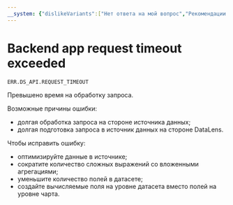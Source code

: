 ```yaml
---
__system: {"dislikeVariants":["Нет ответа на мой вопрос","Рекомендации не помогли","Содержание не соответствует заголовку","Другое"]}
---
```

# Backend app request timeout exceeded

`ERR.DS_API.REQUEST_TIMEOUT`

Превышено время на обработку запроса.

Возможные причины ошибки:

* долгая обработка запроса на стороне источника данных;
* долгая подготовка запроса в источник данных на стороне DataLens.

Чтобы исправить ошибку:

* оптимизируйте данные в источнике;
* сократите количество сложных выражений со вложенными агрегациями;
* уменьшите количество полей в датасете;
* создайте вычисляемые поля на уровне датасета вместо полей на уровне чарта.